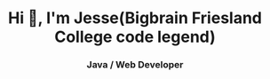 <h1 align="center">Hi 👋, I'm Jesse(Bigbrain Friesland College code legend)</h1>
<h3 align="center">Java / Web Developer</h3>

